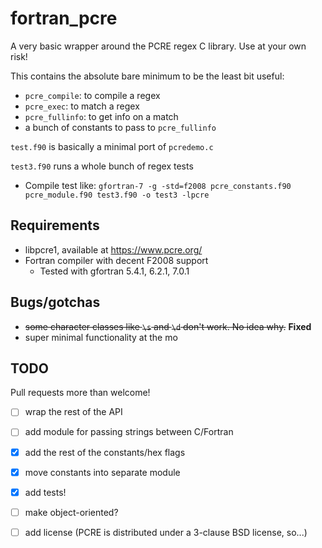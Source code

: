 fortran_pcre
============

A very basic wrapper around the PCRE regex C library. Use at your own risk!

This contains the absolute bare minimum to be the least bit useful:

- `pcre_compile`: to compile a regex
- `pcre_exec`: to match a regex
- `pcre_fullinfo`: to get info on a match
- a bunch of constants to pass to `pcre_fullinfo`

`test.f90` is basically a minimal port of `pcredemo.c`

`test3.f90` runs a whole bunch of regex tests

- Compile test like: `gfortran-7 -g -std=f2008 pcre_constants.f90 pcre_module.f90 test3.f90 -o test3 -lpcre`


Requirements
------------

- libpcre1, available at https://www.pcre.org/
- Fortran compiler with decent F2008 support
    - Tested with gfortran 5.4.1, 6.2.1, 7.0.1

Bugs/gotchas
------------

- ~~some character classes like `\s` and `\d` don't work. No idea why.~~ **Fixed**
- super minimal functionality at the mo


TODO
----

Pull requests more than welcome!

- [ ] wrap the rest of the API
- [ ] add module for passing strings between C/Fortran
- [x] add the rest of the constants/hex flags
- [x] move constants into separate module
- [x] add tests!
- [ ] make object-oriented?
- [ ] add license (PCRE is distributed under a 3-clause BSD license, so...)


